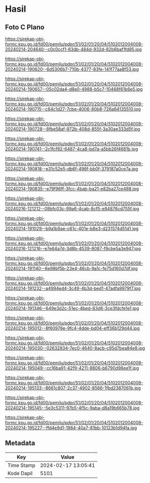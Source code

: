 # Hasil

## Foto C Plano

https://sirekap-obj-formc.kpu.go.id/fd00/pemilu/pdpr/51/02/01/20/04/5102012004008-20240214-204640--c0c0ccf1-63db-484d-932d-82b6baf1fd85.jpg

https://sirekap-obj-formc.kpu.go.id/fd00/pemilu/pdpr/51/02/01/20/04/5102012004008-20240214-190620--6d5306b7-710b-4377-83fe-141f77aa8f53.jpg

https://sirekap-obj-formc.kpu.go.id/fd00/pemilu/pdpr/51/02/01/20/04/5102012004008-20240214-190657--05c02da4-d8e0-4988-b5c7-10468f61b6e5.jpg

https://sirekap-obj-formc.kpu.go.id/fd00/pemilu/pdpr/51/02/01/20/04/5102012004008-20240214-190715--c84c1d27-7cbe-4006-80b8-726a64135510.jpg

https://sirekap-obj-formc.kpu.go.id/fd00/pemilu/pdpr/51/02/01/20/04/5102012004008-20240214-190728--8fbe58af-972b-408d-855f-3a30ae333d5f.jpg

https://sirekap-obj-formc.kpu.go.id/fd00/pemilu/pdpr/51/02/01/20/04/5102012004008-20240214-190741--2c1fcf92-6487-4ca8-bd7a-a5bb26f4681b.jpg

https://sirekap-obj-formc.kpu.go.id/fd00/pemilu/pdpr/51/02/01/20/04/5102012004008-20240214-190818--e31c52e5-db6f-496f-bb0f-379187a0ce7a.jpg

https://sirekap-obj-formc.kpu.go.id/fd00/pemilu/pdpr/51/02/01/20/04/5102012004008-20240214-190835--e79f96ff-3fcc-4bab-ba21-e82ba27ce488.jpg

https://sirekap-obj-formc.kpu.go.id/fd00/pemilu/pdpr/51/02/01/20/04/5102012004008-20240216-121212--08bfc03c-99a6-4cab-8cf5-e84876cd755f.jpg

https://sirekap-obj-formc.kpu.go.id/fd00/pemilu/pdpr/51/02/01/20/04/5102012004008-20240214-191029--b9a1b9ae-c61c-401e-b8e3-d231574d51d1.jpg

https://sirekap-obj-formc.kpu.go.id/fd00/pemilu/pdpr/51/02/01/20/04/5102012004008-20240216-121216--e7e64a7d-3d8b-4539-8087-f9cbe5a3e947.jpg

https://sirekap-obj-formc.kpu.go.id/fd00/pemilu/pdpr/51/02/01/20/04/5102012004008-20240214-191140--6e98bf5b-23e4-46cb-9a1c-fe75d160d7df.jpg

https://sirekap-obj-formc.kpu.go.id/fd00/pemilu/pdpr/51/02/01/20/04/5102012004008-20240214-191232--a4994ed4-3c49-4b3d-bed1-47adfa9979f7.jpg

https://sirekap-obj-formc.kpu.go.id/fd00/pemilu/pdpr/51/02/01/20/04/5102012004008-20240214-191346--649e3d2c-51ec-4bed-83d6-3ce3fdcfe1e1.jpg

https://sirekap-obj-formc.kpu.go.id/fd00/pemilu/pdpr/51/02/01/20/04/5102012004008-20240214-195012--8f60976e-9fc4-4dde-bd04-eff36b129d44.jpg

https://sirekap-obj-formc.kpu.go.id/fd00/pemilu/pdpr/51/02/01/20/04/5102012004008-20240214-195030--02632834-7ec0-4640-8acb-c95d7bea84e8.jpg

https://sirekap-obj-formc.kpu.go.id/fd00/pemilu/pdpr/51/02/01/20/04/5102012004008-20240214-195049--cc16ba91-42f9-4211-8806-b6790d98ee1f.jpg

https://sirekap-obj-formc.kpu.go.id/fd00/pemilu/pdpr/51/02/01/20/04/5102012004008-20240214-195133--8661c807-2c37-4902-8566-1fbd2387061b.jpg

https://sirekap-obj-formc.kpu.go.id/fd00/pemilu/pdpr/51/02/01/20/04/5102012004008-20240214-195145--5e3c5311-97b5-4f5c-9aba-d8a19b665b78.jpg

https://sirekap-obj-formc.kpu.go.id/fd00/pemilu/pdpr/51/02/01/20/04/5102012004008-20240214-195227--ffd4e9d1-1984-40a7-81bb-10123b1d94fa.jpg


## Metadata

| Key        | Value               |
| ---------- | ------------------- |
| Time Stamp | 2024-02-17 13:05:41 |
| Kode Dapil | 5101                |



